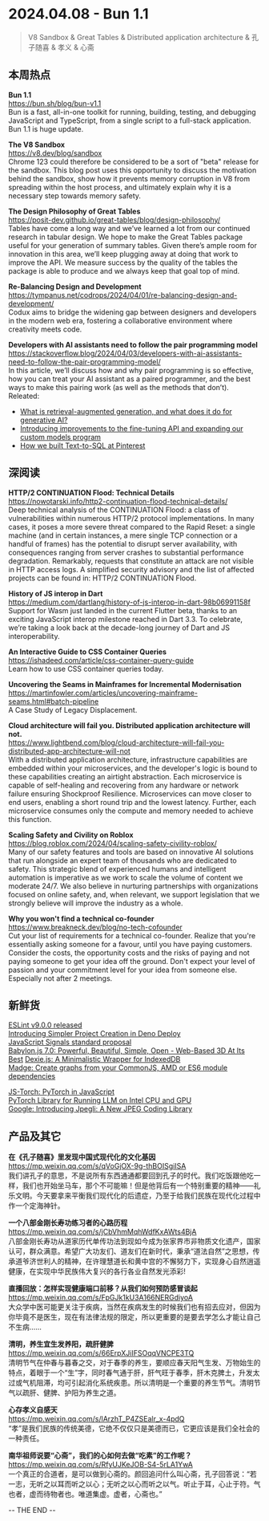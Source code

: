 2024.04.08 - Bun 1.1  
========  

> V8 Sandbox & Great Tables & Distributed application architecture & 孔子随喜 & 孝义 & 心斋

## 本周热点

**Bun 1.1**  
https://bun.sh/blog/bun-v1.1  
Bun is a fast, all-in-one toolkit for running, building, testing, and debugging JavaScript and TypeScript, from a single script to a full-stack application. Bun 1.1 is huge update.

**The V8 Sandbox**  
https://v8.dev/blog/sandbox  
Chrome 123 could therefore be considered to be a sort of "beta" release for the sandbox. This blog post uses this opportunity to discuss the motivation behind the sandbox, show how it prevents memory corruption in V8 from spreading within the host process, and ultimately explain why it is a necessary step towards memory safety.

**The Design Philosophy of Great Tables**  
https://posit-dev.github.io/great-tables/blog/design-philosophy/  
Tables have come a long way and we’ve learned a lot from our continued research in tabular design. We hope to make the Great Tables package useful for your generation of summary tables. Given there’s ample room for innovation in this area, we’ll keep plugging away at doing that work to improve the API. We measure success by the quality of the tables the package is able to produce and we always keep that goal top of mind.

**Re-Balancing Design and Development**  
https://tympanus.net/codrops/2024/04/01/re-balancing-design-and-development/  
Codux aims to bridge the widening gap between designers and developers in the modern web era, fostering a collaborative environment where creativity meets code.

**Developers with AI assistants need to follow the pair programming model**  
https://stackoverflow.blog/2024/04/03/developers-with-ai-assistants-need-to-follow-the-pair-programming-model/  
In this article, we’ll discuss how and why pair programming is so effective, how you can treat your AI assistant as a paired programmer, and the best ways to make this pairing work (as well as the methods that don’t). Releated:  
- [What is retrieval-augmented generation, and what does it do for generative AI?](https://github.blog/2024-04-04-what-is-retrieval-augmented-generation-and-what-does-it-do-for-generative-ai/)  
- [Introducing improvements to the fine-tuning API and expanding our custom models program](https://openai.com/blog/introducing-improvements-to-the-fine-tuning-api-and-expanding-our-custom-models-program)  
- [How we built Text-to-SQL at Pinterest](https://medium.com/pinterest-engineering/how-we-built-text-to-sql-at-pinterest-30bad30dabff)  

##  深阅读

**HTTP/2 CONTINUATION Flood: Technical Details**  
https://nowotarski.info/http2-continuation-flood-technical-details/  
Deep technical analysis of the CONTINUATION Flood: a class of vulnerabilities within numerous HTTP/2 protocol implementations. In many cases, it poses a more severe threat compared to the Rapid Reset: a single machine (and in certain instances, a mere single TCP connection or a handful of frames) has the potential to disrupt server availability, with consequences ranging from server crashes to substantial performance degradation. Remarkably, requests that constitute an attack are not visible in HTTP access logs. A simplified security advisory and the list of affected projects can be found in: HTTP/2 CONTINUATION Flood.

**History of JS interop in Dart**  
https://medium.com/dartlang/history-of-js-interop-in-dart-98b06991158f  
Support for Wasm just landed in the current Flutter beta, thanks to an exciting JavaScript interop milestone reached in Dart 3.3. To celebrate, we’re taking a look back at the decade-long journey of Dart and JS interoperability.

**An Interactive Guide to CSS Container Queries**  
https://ishadeed.com/article/css-container-query-guide  
Learn how to use CSS container queries today.

**Uncovering the Seams in Mainframes for Incremental Modernisation**  
https://martinfowler.com/articles/uncovering-mainframe-seams.html#batch-pipeline  
A Case Study of Legacy Displacement.

**Cloud architecture will fail you. Distributed application architecture will not.**  
https://www.lightbend.com/blog/cloud-architecture-will-fail-you-distributed-app-architecture-will-not  
With a distributed application architecture, infrastructure capabilities are embedded within your microservices, and the developer's logic is bound to these capabilities creating an airtight abstraction. Each microservice is capable of self-healing and recovering from any hardware or network failure ensuring Shockproof Resilience. Microservices can move closer to end users, enabling a short round trip and the lowest latency. Further, each microservice consumes only the compute and memory needed to achieve this function.

**Scaling Safety and Civility on Roblox**  
https://blog.roblox.com/2024/04/scaling-safety-civility-roblox/  
Many of our safety features and tools are based on innovative AI solutions that run alongside an expert team of thousands who are dedicated to safety. This strategic blend of experienced humans and intelligent automation is imperative as we work to scale the volume of content we moderate 24/7. We also believe in nurturing partnerships with organizations focused on online safety, and, when relevant, we support legislation that we strongly believe will improve the industry as a whole. 

**Why you won't find a technical co-founder**  
https://www.breakneck.dev/blog/no-tech-cofounder  
Cut your list of requirements for a technical co-founder. Realize that you're essentially asking someone for a favour, until you have paying customers. Consider the costs, the opportunity costs and the risks of paying and not paying someone to get your idea off the ground. Don't expect your level of passion and your commitment level for your idea from someone else. Especially not after 2 meetings.

## 新鲜货

[ESLint v9.0.0 released](https://eslint.org/blog/2024/04/eslint-v9.0.0-released/)  
[Introducing Simpler Project Creation in Deno Deploy](https://deno.com/blog/simpler-project-creation-deploy)  
[JavaScript Signals standard proposal](https://github.com/proposal-signals/proposal-signals)  
[Babylon.js 7.0: Powerful, Beautiful, Simple, Open - Web-Based 3D At Its Best](https://babylonjs.medium.com/introducing-babylon-js-7-0-a141cd7ede0d) 
[Dexie.js: A Minimalistic Wrapper for IndexedDB](https://dexie.org/)  
[Madge: Create graphs from your CommonJS, AMD or ES6 module dependencies](https://github.com/pahen/madge)  

[JS-Torch: PyTorch in JavaScript](https://github.com/eduardoleao052/js-torch)  
[PyTorch Library for Running LLM on Intel CPU and GPU](https://github.com/intel-analytics/ipex-llm)  
[Google: Introducing Jpegli: A New JPEG Coding Library](https://opensource.googleblog.com/2024/04/introducing-jpegli-new-jpeg-coding-library.html)  

## 产品及其它  

**在《孔子随喜》里发现中国式现代化的文化基因**  
https://mp.weixin.qq.com/s/qVoGjOX-9g-thBOISgiISA  
我们讲孔子的意思，不是说所有东西通通都要回到孔子的时代。我们吃饭跟他吃一样，我们也开始坐马车，那个不可能嘛！但是他背后有一个特别重要的精神——礼乐文明。今天要拿来平衡我们现代化的后遗症，乃至于给我们民族在现代化过程中作一个定海神针。

**一个八部金刚长寿功练习者的心路历程**  
https://mp.weixin.qq.com/s/jCbVhmMqhWdfKxAWts4BjA  
八部金刚长寿功从道家历代单传功法到现如今成为张家界市非物质文化遗产，国家认可，群众满意。希望广大功友们、道友们在新时代，秉承“道法自然”之思想，传承道爷济世利人的精神，在许理慧道长和黄中宫的不懈努力下，实现身心自然逍遥健康，在实现中华民族伟大复兴的各行各业自然发光添彩!

**直播回放：怎样实现健康端口前移？从我们如何预防感冒谈起**  
https://mp.weixin.qq.com/s/FpGJk1kU3A166NERGdiyoA  
大众学中医可能更关注于疾病，当然在疾病发生的时候我们也有招去应对，但因为你毕竟不是医生，现在有法律法规的限定，所以更重要的是要去学怎么才能让自己不生病……

**清明，养生宜生发养阳，疏肝健脾**  
https://mp.weixin.qq.com/s/66ErpXJiIFSOqqVNCPE3TQ  
清明节气在仲春与暮春之交，对于春季的养生，要顺应春天阳气生发、万物始生的特点，着眼于一个“生”字，同时春气通于肝，肝气旺于春季，肝木克脾土，升发太过或气机阻滞，均可引起消化系统疾患。所以清明是一个重要的养生节气。清明节气以疏肝、健脾、护阳为养生之道。

**心存孝义自感天**  
https://mp.weixin.qq.com/s/lArzhT_P4ZSEalr_x-4pdQ  
“孝”是我们民族的传统美德，它绝不仅仅只是美德而已，它更应该是我们全社会的一种责任。

**南华祖师说要“心斋”，我们的心如何去做“吃素”的工作呢？**  
https://mp.weixin.qq.com/s/RfyUJKeJOB-S4-5rLA1YwA  
一个真正的合道者，是可以做到心斋的。颜回追问什么叫心斋，孔子回答说：“若一志，无听之以耳而听之以心；无听之以心而听之以气。听止于耳，心止于符。气也者，虚而待物者也。唯道集虚。虚者，心斋也。”

-- THE END --
